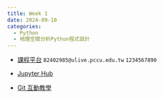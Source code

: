 ```yaml
---
title: Week 1
date: 2024-09-10
categories:
  - Python
  - 地理空間分析Python程式設計
---
```


- [課程平台](http://gis519.logyuan.idv.tw/courses/course-v1:Pccu_Geography+D98200+202409/progress)
`B2402985@ulive.pccu.edu.tw` `1234567890`

- [Jupyter Hub](http://140.137.37.124/hub/login)

- [Git 互動教學](https://learngitbranching.js.org/)
